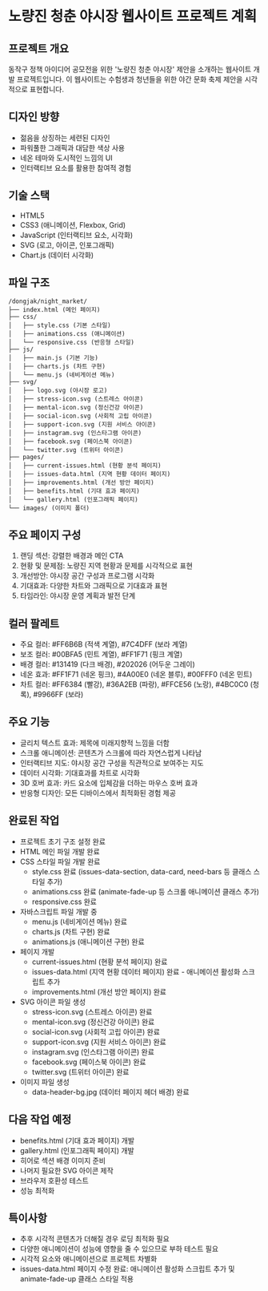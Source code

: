 # 노량진 청춘 야시장 웹사이트 프로젝트 계획

## 프로젝트 개요
동작구 정책 아이디어 공모전을 위한 '노량진 청춘 야시장' 제안을 소개하는 웹사이트 개발 프로젝트입니다.
이 웹사이트는 수험생과 청년들을 위한 야간 문화 축제 제안을 시각적으로 표현합니다.

## 디자인 방향
- 젊음을 상징하는 세련된 디자인
- 파워풀한 그래픽과 대담한 색상 사용
- 네온 테마와 도시적인 느낌의 UI
- 인터랙티브 요소를 활용한 참여적 경험

## 기술 스택
- HTML5
- CSS3 (애니메이션, Flexbox, Grid)
- JavaScript (인터랙티브 요소, 시각화)
- SVG (로고, 아이콘, 인포그래픽)
- Chart.js (데이터 시각화)

## 파일 구조
```
/dongjak/night_market/
├── index.html (메인 페이지)
├── css/
│   ├── style.css (기본 스타일)
│   ├── animations.css (애니메이션)
│   └── responsive.css (반응형 스타일)
├── js/
│   ├── main.js (기본 기능)
│   ├── charts.js (차트 구현)
│   └── menu.js (네비게이션 메뉴)
├── svg/
│   ├── logo.svg (야시장 로고)
│   ├── stress-icon.svg (스트레스 아이콘)
│   ├── mental-icon.svg (정신건강 아이콘)
│   ├── social-icon.svg (사회적 고립 아이콘)
│   ├── support-icon.svg (지원 서비스 아이콘)
│   ├── instagram.svg (인스타그램 아이콘)
│   ├── facebook.svg (페이스북 아이콘)
│   └── twitter.svg (트위터 아이콘)
├── pages/
│   ├── current-issues.html (현황 분석 페이지)
│   ├── issues-data.html (지역 현황 데이터 페이지)
│   ├── improvements.html (개선 방안 페이지)
│   ├── benefits.html (기대 효과 페이지)
│   └── gallery.html (인포그래픽 페이지)
└── images/ (이미지 폴더)
```

## 주요 페이지 구성
1. 랜딩 섹션: 강렬한 배경과 메인 CTA
2. 현황 및 문제점: 노량진 지역 현황과 문제를 시각적으로 표현
3. 개선방안: 야시장 공간 구성과 프로그램 시각화
4. 기대효과: 다양한 차트와 그래픽으로 기대효과 표현
5. 타임라인: 야시장 운영 계획과 발전 단계

## 컬러 팔레트
- 주요 컬러: #FF6B6B (적색 계열), #7C4DFF (보라 계열)
- 보조 컬러: #00BFA5 (민트 계열), #FF1F71 (핑크 계열)
- 배경 컬러: #131419 (다크 배경), #202026 (어두운 그레이)
- 네온 효과: #FF1F71 (네온 핑크), #4A00E0 (네온 블루), #00FFF0 (네온 민트)
- 차트 컬러: #FF6384 (빨강), #36A2EB (파랑), #FFCE56 (노랑), #4BC0C0 (청록), #9966FF (보라)

## 주요 기능
- 글리치 텍스트 효과: 제목에 미래지향적 느낌을 더함
- 스크롤 애니메이션: 콘텐츠가 스크롤에 따라 자연스럽게 나타남
- 인터랙티브 지도: 야시장 공간 구성을 직관적으로 보여주는 지도
- 데이터 시각화: 기대효과를 차트로 시각화
- 3D 호버 효과: 카드 요소에 입체감을 더하는 마우스 호버 효과
- 반응형 디자인: 모든 디바이스에서 최적화된 경험 제공

## 완료된 작업
- 프로젝트 초기 구조 설정 완료
- HTML 메인 파일 개발 완료
- CSS 스타일 파일 개발 완료
  - style.css 완료 (issues-data-section, data-card, need-bars 등 클래스 스타일 추가)
  - animations.css 완료 (animate-fade-up 등 스크롤 애니메이션 클래스 추가)
  - responsive.css 완료
- 자바스크립트 파일 개발 중
  - menu.js (네비게이션 메뉴) 완료
  - charts.js (차트 구현) 완료
  - animations.js (애니메이션 구현) 완료
- 페이지 개발
  - current-issues.html (현황 분석 페이지) 완료
  - issues-data.html (지역 현황 데이터 페이지) 완료 - 애니메이션 활성화 스크립트 추가
  - improvements.html (개선 방안 페이지) 완료
- SVG 아이콘 파일 생성
  - stress-icon.svg (스트레스 아이콘) 완료
  - mental-icon.svg (정신건강 아이콘) 완료
  - social-icon.svg (사회적 고립 아이콘) 완료
  - support-icon.svg (지원 서비스 아이콘) 완료
  - instagram.svg (인스타그램 아이콘) 완료
  - facebook.svg (페이스북 아이콘) 완료
  - twitter.svg (트위터 아이콘) 완료
- 이미지 파일 생성
  - data-header-bg.jpg (데이터 페이지 헤더 배경) 완료

## 다음 작업 예정
- benefits.html (기대 효과 페이지) 개발
- gallery.html (인포그래픽 페이지) 개발
- 히어로 섹션 배경 이미지 준비
- 나머지 필요한 SVG 아이콘 제작
- 브라우저 호환성 테스트
- 성능 최적화

## 특이사항
- 추후 시각적 콘텐츠가 더해질 경우 로딩 최적화 필요
- 다양한 애니메이션이 성능에 영향을 줄 수 있으므로 부하 테스트 필요
- 시각적 요소와 애니메이션으로 프로젝트 차별화
- issues-data.html 페이지 수정 완료: 애니메이션 활성화 스크립트 추가 및 animate-fade-up 클래스 스타일 적용